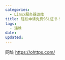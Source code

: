 ```yaml
---
categories:
  - Linux服务器运维
title: 轻松申请免费SSL证书！
tags:
  - 运维
date:
updated:
---
```

网址
https://ohttps.com/